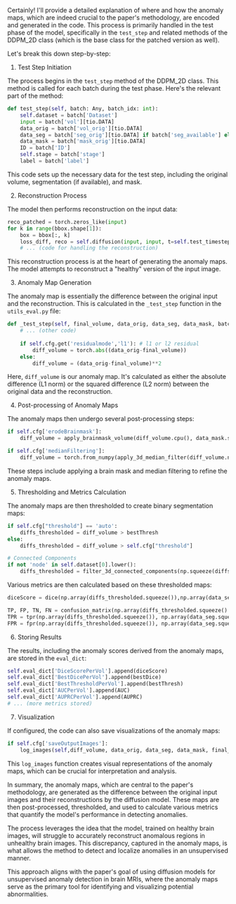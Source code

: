 Certainly! I'll provide a detailed explanation of where and how the anomaly maps, which are indeed crucial to the paper's methodology, are encoded and generated in the code. This process is primarily handled in the test phase of the model, specifically in the `test_step` and related methods of the DDPM_2D class (which is the base class for the patched version as well).

Let's break this down step-by-step:

1. Test Step Initiation

The process begins in the `test_step` method of the DDPM_2D class. This method is called for each batch during the test phase. Here's the relevant part of the method:

```python
def test_step(self, batch: Any, batch_idx: int):
    self.dataset = batch['Dataset']
    input = batch['vol'][tio.DATA]
    data_orig = batch['vol_orig'][tio.DATA]
    data_seg = batch['seg_orig'][tio.DATA] if batch['seg_available'] else torch.zeros_like(data_orig)
    data_mask = batch['mask_orig'][tio.DATA]
    ID = batch['ID']
    self.stage = batch['stage']
    label = batch['label']
```

This code sets up the necessary data for the test step, including the original volume, segmentation (if available), and mask.

2. Reconstruction Process

The model then performs reconstruction on the input data:

```python
reco_patched = torch.zeros_like(input)
for k in range(bbox.shape[1]):
    box = bbox[:, k]
    loss_diff, reco = self.diffusion(input, input, t=self.test_timesteps - 1, box=box, noise=noise)
    # ... (code for handling the reconstruction)
```

This reconstruction process is at the heart of generating the anomaly maps. The model attempts to reconstruct a "healthy" version of the input image.

3. Anomaly Map Generation

The anomaly map is essentially the difference between the original input and the reconstruction. This is calculated in the `_test_step` function in the `utils_eval.py` file:

```python
def _test_step(self, final_volume, data_orig, data_seg, data_mask, batch_idx, ID, label_vol):
    # ... (other code)
    
    if self.cfg.get('residualmode','l1'): # l1 or l2 residual
        diff_volume = torch.abs((data_orig-final_volume))
    else:
        diff_volume = (data_orig-final_volume)**2
```

Here, `diff_volume` is our anomaly map. It's calculated as either the absolute difference (L1 norm) or the squared difference (L2 norm) between the original data and the reconstruction.

4. Post-processing of Anomaly Maps

The anomaly maps then undergo several post-processing steps:

```python
if self.cfg['erodeBrainmask']:
    diff_volume = apply_brainmask_volume(diff_volume.cpu(), data_mask.squeeze().cpu())   

if self.cfg['medianFiltering']:
    diff_volume = torch.from_numpy(apply_3d_median_filter(diff_volume.numpy().squeeze(),kernelsize=self.cfg.get('kernelsize_median',5))).unsqueeze(0)
```

These steps include applying a brain mask and median filtering to refine the anomaly maps.

5. Thresholding and Metrics Calculation

The anomaly maps are then thresholded to create binary segmentation maps:

```python
if self.cfg["threshold"] == 'auto':
    diffs_thresholded = diff_volume > bestThresh
else:
    diffs_thresholded = diff_volume > self.cfg["threshold"]    

# Connected Components
if not 'node' in self.dataset[0].lower():
    diffs_thresholded = filter_3d_connected_components(np.squeeze(diffs_thresholded))
```

Various metrics are then calculated based on these thresholded maps:

```python
diceScore = dice(np.array(diffs_thresholded.squeeze()),np.array(data_seg.squeeze().flatten()).astype(bool))

TP, FP, TN, FN = confusion_matrix(np.array(diffs_thresholded.squeeze().flatten()), np.array(data_seg.squeeze().flatten()).astype(bool),labels=[0, 1]).ravel()
TPR = tpr(np.array(diffs_thresholded.squeeze()), np.array(data_seg.squeeze().flatten()).astype(bool))
FPR = fpr(np.array(diffs_thresholded.squeeze()), np.array(data_seg.squeeze().flatten()).astype(bool))
```

6. Storing Results

The results, including the anomaly scores derived from the anomaly maps, are stored in the `eval_dict`:

```python
self.eval_dict['DiceScorePerVol'].append(diceScore)
self.eval_dict['BestDicePerVol'].append(bestDice)
self.eval_dict['BestThresholdPerVol'].append(bestThresh)
self.eval_dict['AUCPerVol'].append(AUC)
self.eval_dict['AUPRCPerVol'].append(AUPRC)
# ... (more metrics stored)
```

7. Visualization

If configured, the code can also save visualizations of the anomaly maps:

```python
if self.cfg['saveOutputImages']:
    log_images(self,diff_volume, data_orig, data_seg, data_mask, final_volume, ID)
```

This `log_images` function creates visual representations of the anomaly maps, which can be crucial for interpretation and analysis.

In summary, the anomaly maps, which are central to the paper's methodology, are generated as the difference between the original input images and their reconstructions by the diffusion model. These maps are then post-processed, thresholded, and used to calculate various metrics that quantify the model's performance in detecting anomalies.

The process leverages the idea that the model, trained on healthy brain images, will struggle to accurately reconstruct anomalous regions in unhealthy brain images. This discrepancy, captured in the anomaly maps, is what allows the method to detect and localize anomalies in an unsupervised manner.

This approach aligns with the paper's goal of using diffusion models for unsupervised anomaly detection in brain MRIs, where the anomaly maps serve as the primary tool for identifying and visualizing potential abnormalities.